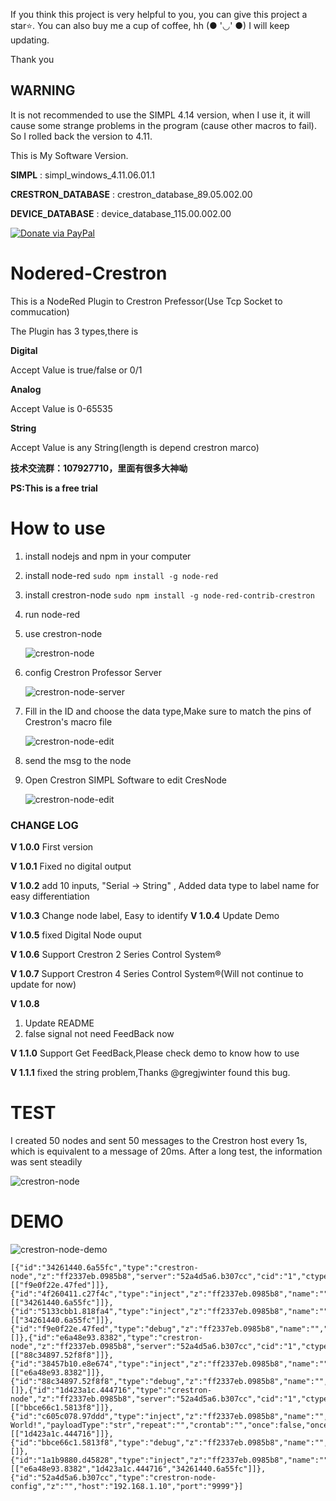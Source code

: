 If you think this project is very helpful to you, you can give this project a star⭐. You can also buy me a cup of coffee, hh (● '◡' ●)
I will keep updating.

Thank you
## **WARNING**
It is not recommended to use the SIMPL 4.14 version, when I use it, it will cause some strange problems in the program (cause other macros to fail). So I rolled back the version to 4.11.

This is My Software Version.

**SIMPL** : simpl_windows_4.11.06.01.1

**CRESTRON_DATABASE** : crestron_database_89.05.002.00

**DEVICE_DATABASE** : device_database_115.00.002.00

[![Donate via PayPal](https://img.shields.io/badge/Donate-PayPal-blue.svg?style=flat-square)](https://paypal.me/songzh96?locale.x=zh_XC)
# Nodered-Crestron
This is a NodeRed Plugin to Crestron Prefessor(Use Tcp Socket to commucation)

The Plugin has 3 types,there is

**Digital**

Accept Value is true/false or 0/1

**Analog**

Accept Value is 0-65535

**String**

Accept Value is any String(length is depend crestron marco)

**技术交流群：107927710，里面有很多大神呦**

**PS:This is a free trial**

# How to use
1. install nodejs and npm in your computer
2. install node-red `sudo npm install -g node-red`
3. install crestron-node `sudo npm install -g node-red-contrib-crestron`
4. run node-red
5. use crestron-node

   ![crestron-node](images/crestron-node.png)
6. config Crestron Professor Server 

   ![crestron-node-server](images/server.png)
7. Fill in the ID and choose the data type,Make sure to match the pins of Crestron's macro file
   
   ![crestron-node-edit](images/edit.png)
8. send the msg to the node
9. Open Crestron SIMPL Software to edit CresNode 
   
   ![crestron-node-edit](images/simpl.png)


### CHANGE LOG
**V 1.0.0** First version

**V 1.0.1** Fixed no digital output

**V 1.0.2** add 10 inputs, "Serial -> String" , Added data type to label name for easy differentiation

**V 1.0.3** Change node label, Easy to identify
**V 1.0.4** Update Demo

**V 1.0.5** fixed Digital Node ouput

**V 1.0.6** Support Crestron 2 Series Control System®

**V 1.0.7** Support Crestron 4 Series Control System®(Will not continue to update for now)

**V 1.0.8** 
1. Update README
2. false signal not need FeedBack now 

**V 1.1.0** Support Get FeedBack,Please check demo to know how to use

**V 1.1.1** fixed the string problem,Thanks @gregjwinter found this bug.

# TEST
I created 50 nodes and sent 50 messages to the Crestron host every 1s, 
which is equivalent to a message of 20ms. After a long test, the information was sent steadily

   ![crestron-node](images/node-test.png)


# DEMO
   ![crestron-node-demo](images/node-demo.jpg)


```
[{"id":"34261440.6a55fc","type":"crestron-node","z":"ff2337eb.0985b8","server":"52a4d5a6.b307cc","cid":"1","ctype":"Digital","name":"","x":330,"y":3420,"wires":[["f9e0f22e.47fed"]]},{"id":"4f260411.c27f4c","type":"inject","z":"ff2337eb.0985b8","name":"","topic":"","payload":"true","payloadType":"bool","repeat":"","crontab":"","once":false,"onceDelay":0.1,"x":170,"y":3380,"wires":[["34261440.6a55fc"]]},{"id":"5133cbb1.818fa4","type":"inject","z":"ff2337eb.0985b8","name":"","topic":"","payload":"false","payloadType":"bool","repeat":"","crontab":"","once":false,"onceDelay":0.1,"x":170,"y":3480,"wires":[["34261440.6a55fc"]]},{"id":"f9e0f22e.47fed","type":"debug","z":"ff2337eb.0985b8","name":"","active":true,"tosidebar":true,"console":false,"tostatus":false,"complete":"false","x":520,"y":3420,"wires":[]},{"id":"e6a48e93.8382","type":"crestron-node","z":"ff2337eb.0985b8","server":"52a4d5a6.b307cc","cid":"1","ctype":"Analog","name":"","x":320,"y":3600,"wires":[["88c34897.52f8f8"]]},{"id":"38457b10.e8e674","type":"inject","z":"ff2337eb.0985b8","name":"","topic":"","payload":"123","payloadType":"num","repeat":"","crontab":"","once":false,"onceDelay":0.1,"x":170,"y":3600,"wires":[["e6a48e93.8382"]]},{"id":"88c34897.52f8f8","type":"debug","z":"ff2337eb.0985b8","name":"","active":true,"tosidebar":true,"console":false,"tostatus":false,"complete":"false","x":510,"y":3600,"wires":[]},{"id":"1d423a1c.444716","type":"crestron-node","z":"ff2337eb.0985b8","server":"52a4d5a6.b307cc","cid":"1","ctype":"String","name":"","x":360,"y":3700,"wires":[["bbce66c1.5813f8"]]},{"id":"c605c078.97ddd","type":"inject","z":"ff2337eb.0985b8","name":"","topic":"","payload":"Hello World!","payloadType":"str","repeat":"","crontab":"","once":false,"onceDelay":0.1,"x":190,"y":3700,"wires":[["1d423a1c.444716"]]},{"id":"bbce66c1.5813f8","type":"debug","z":"ff2337eb.0985b8","name":"","active":true,"tosidebar":true,"console":false,"tostatus":false,"complete":"false","x":510,"y":3700,"wires":[]},{"id":"1a1b9880.d45828","type":"inject","z":"ff2337eb.0985b8","name":"","topic":"","payload":"getState","payloadType":"str","repeat":"","crontab":"","once":false,"onceDelay":0.1,"x":190,"y":3820,"wires":[["e6a48e93.8382","1d423a1c.444716","34261440.6a55fc"]]},{"id":"52a4d5a6.b307cc","type":"crestron-node-config","z":"","host":"192.168.1.10","port":"9999"}]
```
